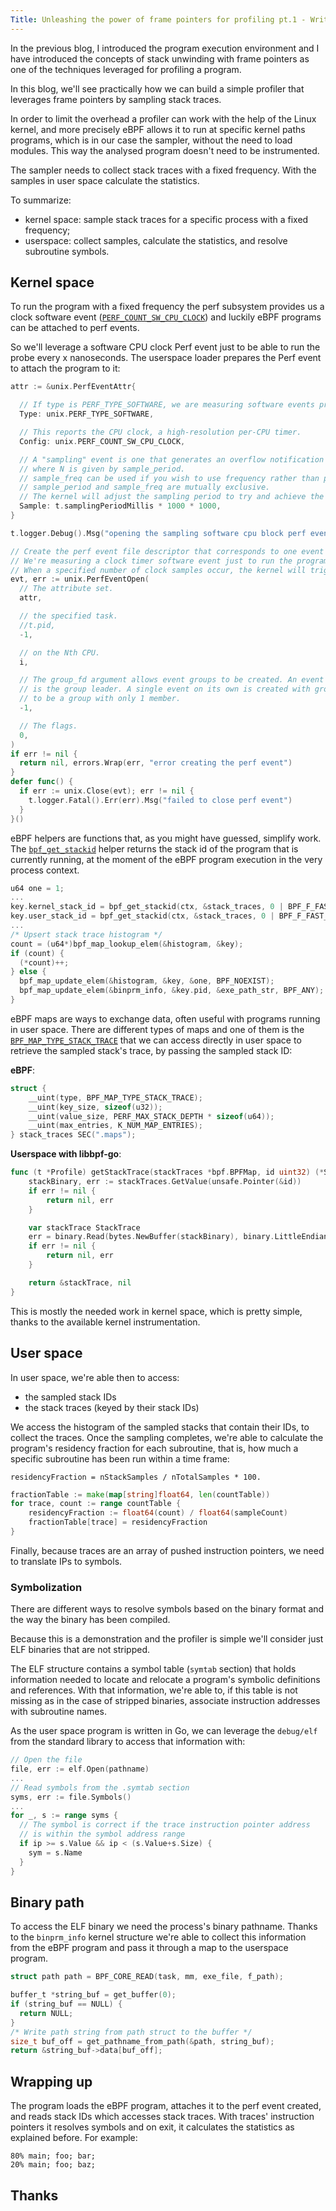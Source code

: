 ```yaml
---
Title: Unleashing the power of frame pointers for profiling pt.1 - Writing a simple profiler
---
```


In the previous blog, I introduced the program execution environment and I have introduced the concepts of stack unwinding with frame pointers as one of the techniques leveraged for profiling a program.

In this blog, we'll see practically how we can build a simple profiler that leverages frame pointers by sampling stack traces.

In order to limit the overhead a profiler can work with the help of the Linux kernel, and more precisely eBPF allows it to run at specific kernel paths programs, which is in our case the sampler, without the need to load modules.
This way the analysed program doesn't need to be instrumented.

The sampler needs to collect stack traces with a fixed frequency. With the samples in user space calculate the statistics.

To summarize:
- kernel space: sample stack traces for a specific process with a fixed frequency;
- userspace: collect samples, calculate the statistics, and resolve subroutine symbols.

## Kernel space

To run the program with a fixed frequency the perf subsystem provides us a clock software event ([`PERF_COUNT_SW_CPU_CLOCK`](https://elixir.bootlin.com/linux/v6.8.5/source/include/uapi/linux/perf_event.h#L119)) and luckily eBPF programs can be attached to perf events.

So we'll leverage a software CPU clock Perf event just to be able to run the probe every x nanoseconds. The userspace loader prepares the Perf event to attach the program to it:

```go
attr := &unix.PerfEventAttr{

  // If type is PERF_TYPE_SOFTWARE, we are measuring software events provided by the kernel.
  Type: unix.PERF_TYPE_SOFTWARE,

  // This reports the CPU clock, a high-resolution per-CPU timer.
  Config: unix.PERF_COUNT_SW_CPU_CLOCK,

  // A "sampling" event is one that generates an overflow notification every N events,
  // where N is given by sample_period.
  // sample_freq can be used if you wish to use frequency rather than period.
  // sample_period and sample_freq are mutually exclusive.
  // The kernel will adjust the sampling period to try and achieve the desired rate.
  Sample: t.samplingPeriodMillis * 1000 * 1000,
}

t.logger.Debug().Msg("opening the sampling software cpu block perf event")

// Create the perf event file descriptor that corresponds to one event that is measured.
// We're measuring a clock timer software event just to run the program on a periodic schedule.
// When a specified number of clock samples occur, the kernel will trigger the program.
evt, err := unix.PerfEventOpen(
  // The attribute set.
  attr,

  // the specified task.
  //t.pid,
  -1,

  // on the Nth CPU.
  i,

  // The group_fd argument allows event groups to be created. An event group has one event which
  // is the group leader. A single event on its own is created with group_fd = -1 and is considered
  // to be a group with only 1 member.
  -1,

  // The flags.
  0,
)
if err != nil {
  return nil, errors.Wrap(err, "error creating the perf event")
}
defer func() {
  if err := unix.Close(evt); err != nil {
    t.logger.Fatal().Err(err).Msg("failed to close perf event")
  }
}()
```

eBPF helpers are functions that, as you might have guessed, simplify work. The [`bpf_get_stackid`](https://elixir.bootlin.com/linux/v6.8.5/source/kernel/bpf/stackmap.c#L283) helper returns the stack id of the program that is currently running, at the moment of the eBPF program execution in the very process context.

```c
u64 one = 1;
...
key.kernel_stack_id = bpf_get_stackid(ctx, &stack_traces, 0 | BPF_F_FAST_STACK_CMP);
key.user_stack_id = bpf_get_stackid(ctx, &stack_traces, 0 | BPF_F_FAST_STACK_CMP | BPF_F_USER_STACK);
...
/* Upsert stack trace histogram */
count = (u64*)bpf_map_lookup_elem(&histogram, &key);
if (count) {
  (*count)++;
} else {
  bpf_map_update_elem(&histogram, &key, &one, BPF_NOEXIST);
  bpf_map_update_elem(&binprm_info, &key.pid, &exe_path_str, BPF_ANY);
}
```

eBPF maps are ways to exchange data, often useful with programs running in user space. There are different types of maps and one of them is the [`BPF_MAP_TYPE_STACK_TRACE`](https://elixir.bootlin.com/linux/v6.8.5/source/include/uapi/linux/bpf.h#L914) that we can access directly in user space to retrieve the sampled stack's trace, by passing the sampled stack ID:

**eBPF**:

```c
struct {
	__uint(type, BPF_MAP_TYPE_STACK_TRACE);
	__uint(key_size, sizeof(u32));
	__uint(value_size, PERF_MAX_STACK_DEPTH * sizeof(u64));
	__uint(max_entries, K_NUM_MAP_ENTRIES);
} stack_traces SEC(".maps");
```

**Userspace with libbpf-go**:

```go
func (t *Profile) getStackTrace(stackTraces *bpf.BPFMap, id uint32) (*StackTrace, error) {
	stackBinary, err := stackTraces.GetValue(unsafe.Pointer(&id))
	if err != nil {
		return nil, err
	}

	var stackTrace StackTrace
	err = binary.Read(bytes.NewBuffer(stackBinary), binary.LittleEndian, &stackTrace)
	if err != nil {
		return nil, err
	}

	return &stackTrace, nil
}
```

This is mostly the needed work in kernel space, which is pretty simple, thanks to the available kernel instrumentation.

## User space

In user space, we're able then to access:
- the sampled stack IDs
- the stack traces (keyed by their stack IDs)

We access the histogram of the sampled stacks that contain their IDs, to collect the traces.
Once the sampling completes, we're able to calculate the program's residency fraction for each subroutine, that is, how much a specific subroutine has been run within a time frame:

```
residencyFraction = nStackSamples / nTotalSamples * 100.
```

```go
fractionTable := make(map[string]float64, len(countTable))
for trace, count := range countTable {
	residencyFraction := float64(count) / float64(sampleCount)
	fractionTable[trace] = residencyFraction
}
```

Finally, because traces are an array of pushed instruction pointers, we need to translate IPs to symbols.

### Symbolization

There are different ways to resolve symbols based on the binary format and the way the binary has been compiled.

Because this is a demonstration and the profiler is simple we'll consider just ELF binaries that are not stripped.

The ELF structure contains a symbol table (`symtab` section) that holds information needed to locate and relocate a program's symbolic definitions and references. With that information, we're able to, if this table is not missing as in the case of stripped binaries, associate instruction addresses with subroutine names.

As the user space program is written in Go, we can leverage the `debug/elf` from the standard library to access that information with:

```go
// Open the file
file, err := elf.Open(pathname)
...
// Read symbols from the .symtab section
syms, err := file.Symbols()
...
for _, s := range syms {
  // The symbol is correct if the trace instruction pointer address
  // is within the symbol address range
  if ip >= s.Value && ip < (s.Value+s.Size) {
    sym = s.Name
  }
}
```

## Binary path

To access the ELF binary we need the process's binary pathname. Thanks to the `binprm_info` kernel structure we're able to collect this information from the eBPF program and pass it through a map to the userspace program.

```c
struct path path = BPF_CORE_READ(task, mm, exe_file, f_path);

buffer_t *string_buf = get_buffer(0);
if (string_buf == NULL) {
  return NULL;
}
/* Write path string from path struct to the buffer */
size_t buf_off = get_pathname_from_path(&path, string_buf);
return &string_buf->data[buf_off];
```

## Wrapping up

The program loads the eBPF program, attaches it to the perf event created, and reads stack IDs which accesses stack traces. With traces' instruction pointers it resolves symbols and on exit, it calculates the statistics as explained before. For example:

```
80% main; foo; bar;
20% main; foo; baz;
```

## Thanks
